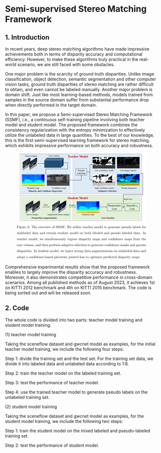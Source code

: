 # Semi-supervised Stereo Matching Framework

## 1. Introduction
In recent years, deep stereo matching algorithms have made impressive achievements both in terms of disparity accuracy and computational efficiency. However, to make these algorithms truly practical in the real-world scenario, we are still faced with some obstacles. 

One major problem is the scarcity of ground truth disparities. Unlike image classification, object detection, semantic segmentation and other computer vision tasks, ground truth disparities of stereo matching are rather difficult to obtain, and even cannot be labeled manually. Another major problem is domain shift. Just like most learning-based methods, models trained from samples in the source domain suffer from substantial performance drop when directly performed in the target domain. 

In this paper, we propose a Semi-supervised Stereo Matching Framework (SSMF), i.e., a continuous self-training pipeline involving both teacher model and student model. The proposed framework combines the consistency regularization with the entropy minimization to effectively utilize the unlabeled data in large quantities. To the best of our knowledge, this is the first semi-supervised learning framework for stereo matching, which exhibits impressive performance on both accuracy and robustness.

<div align=center>
<img src="https://github.com/Twil-7/semi-supervised-stereo-matching/blob/main/pipeline.png" width="434" height="351" alt="pipeline"/><br/>
</div>

Comprehensive experimental results show that the proposed framework enables to largely improve the disparity accuracy and robustness. Moreover, it also demonstrates competitive performance in cross-domain scenarios. Among all published methods as of August 2023, it achieves 1st on KITTI 2012 benchmark and 4th on KITTI 2015 benchmark. The code is being sorted out and will be released soon.

## 2. Code
The whole code is divided into two parts: teacher model training and student model training. 

(1) teacher model training

Taking the sceneflow dataset and gwcnet model as examples, for the initial teacher model training, we include the following four steps:

Step 1: divide the training set and the test set. For the training set data, we divide it into labeled data and unlabeled data according to 1:8.

Step 2: train the teacher model on the labeled training set.

Step 3: test the performance of teacher model.

Step 4: use the trained teacher model to generate pseudo labels on the unlabeled training set.

(2) student model training

Taking the sceneflow dataset and gwcnet model as examples, for the student model training, we include the following two steps:

Step 1: train the student model on the mixed labeled and pseudo-labeled training set.

Step 2: test the performance of student model.
